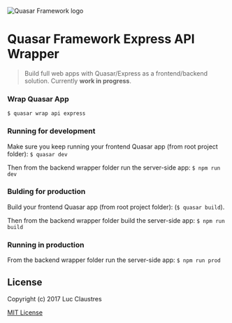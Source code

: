 ![Quasar Framework logo](http://quasar-framework.org/images/logo/xxhdpi.png)

# Quasar Framework Express API Wrapper
> Build full web apps with Quasar/Express as a frontend/backend solution. Currently **work in progress**.

### Wrap Quasar App
`$ quasar wrap api express`

### Running for development
Make sure you keep running your frontend Quasar app (from root project folder): `$ quasar dev`

Then from the backend wrapper folder run the server-side app: `$ npm run dev`

### Bulding for production
Build your frontend Quasar app (from root project folder): (`$ quasar build`).

Then from the backend wrapper folder build the server-side app: `$ npm run build`

### Running in production
From the backend wrapper folder run the server-side app: `$ npm run prod`

## License

Copyright (c) 2017 Luc Claustres

[MIT License](http://en.wikipedia.org/wiki/MIT_License)
